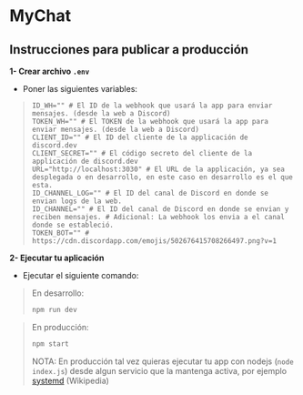 # MyChat

## Instrucciones para publicar a producción

**1- Crear archivo `.env`**
- Poner las siguientes variables:

> ```ENV
> ID_WH="" # El ID de la webhook que usará la app para enviar mensajes. (desde la web a Discord)
> TOKEN_WH="" # El TOKEN de la webhook que usará la app para enviar mensajes. (desde la web a Discord)
> CLIENT_ID="" # El ID del cliente de la applicación de discord.dev
> CLIENT_SECRET="" # El código secreto del cliente de la applicación de discord.dev
> URL="http://localhost:3030" # El URL de la applicación, ya sea desplegada o en desarrollo, en este caso en desarrollo es el que esta.
> ID_CHANNEL_LOG="" # El ID del canal de Discord en donde se envian logs de la web.
> ID_CHANNEL="" # El ID del canal de Discord en donde se envian y reciben mensajes. # Adicional: La webhook los envia a el canal donde se estableció.
> TOKEN_BOT="" # https://cdn.discordapp.com/emojis/502676415708266497.png?v=1
> ```

**2- Ejecutar tu aplicación**
- Ejecutar el siguiente comando:
> En desarrollo:
> ```bash
> npm run dev
> ```

> En producción:
> ```bash
> npm start
> ```
> NOTA: En producción tal vez quieras ejecutar tu app con nodejs (`node index.js`) desde algun servicio que la mantenga activa, por ejemplo [systemd](https://en.wikipedia.org/wiki/Systemd) (Wikipedia)
